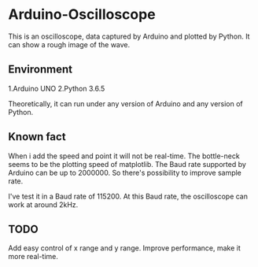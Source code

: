 # Arduino-Oscilloscope
This is an oscilloscope, data captured by Arduino and plotted by Python.
It can show a rough image of the wave.

## Environment
1.Arduino UNO
2.Python 3.6.5

Theoretically, it can run under any version of Arduino and any version of Python.

## Known fact
When i add the speed and point it will not be real-time. The bottle-neck seems to be the plotting speed of matplotlib. 
The Baud rate supported by Arduino can be up to 2000000. So there's possibility to improve sample rate.

I've test it in a Baud rate of 115200. At this Baud rate, the oscilloscope can work at around 2kHz. 

## TODO
Add easy control of x range and y range.
Improve performance, make it more real-time.
